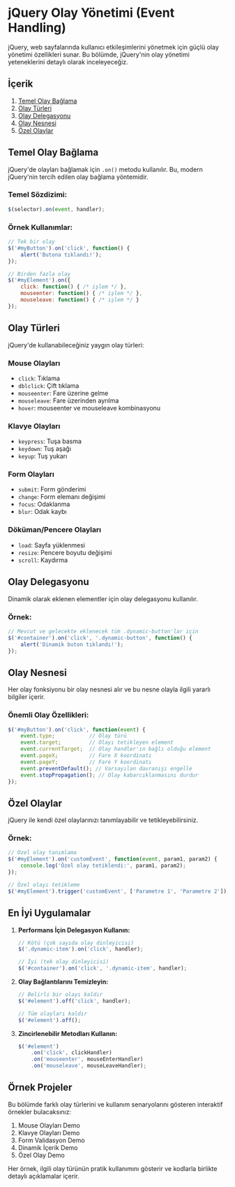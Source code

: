 # jQuery Olay Yönetimi (Event Handling)

jQuery, web sayfalarında kullanıcı etkileşimlerini yönetmek için güçlü olay yönetimi özellikleri sunar. Bu bölümde, jQuery'nin olay yönetimi yeteneklerini detaylı olarak inceleyeceğiz.

## İçerik

1. [Temel Olay Bağlama](#temel-olay-bağlama)
2. [Olay Türleri](#olay-türleri)
3. [Olay Delegasyonu](#olay-delegasyonu)
4. [Olay Nesnesi](#olay-nesnesi)
5. [Özel Olaylar](#özel-olaylar)

## Temel Olay Bağlama

jQuery'de olayları bağlamak için `.on()` metodu kullanılır. Bu, modern jQuery'nin tercih edilen olay bağlama yöntemidir.

### Temel Sözdizimi:
```javascript
$(selector).on(event, handler);
```

### Örnek Kullanımlar:
```javascript
// Tek bir olay
$('#myButton').on('click', function() {
    alert('Butona tıklandı!');
});

// Birden fazla olay
$('#myElement').on({
    click: function() { /* işlem */ },
    mouseenter: function() { /* işlem */ },
    mouseleave: function() { /* işlem */ }
});
```

## Olay Türleri

jQuery'de kullanabileceğiniz yaygın olay türleri:

### Mouse Olayları
- `click`: Tıklama
- `dblclick`: Çift tıklama
- `mouseenter`: Fare üzerine gelme
- `mouseleave`: Fare üzerinden ayrılma
- `hover`: mouseenter ve mouseleave kombinasyonu

### Klavye Olayları
- `keypress`: Tuşa basma
- `keydown`: Tuş aşağı
- `keyup`: Tuş yukarı

### Form Olayları
- `submit`: Form gönderimi
- `change`: Form elemanı değişimi
- `focus`: Odaklanma
- `blur`: Odak kaybı

### Döküman/Pencere Olayları
- `load`: Sayfa yüklenmesi
- `resize`: Pencere boyutu değişimi
- `scroll`: Kaydırma

## Olay Delegasyonu

Dinamik olarak eklenen elementler için olay delegasyonu kullanılır.

### Örnek:
```javascript
// Mevcut ve gelecekte eklenecek tüm .dynamic-button'lar için
$('#container').on('click', '.dynamic-button', function() {
    alert('Dinamik buton tıklandı!');
});
```

## Olay Nesnesi

Her olay fonksiyonu bir olay nesnesi alır ve bu nesne olayla ilgili yararlı bilgiler içerir.

### Önemli Olay Özellikleri:
```javascript
$('#myButton').on('click', function(event) {
    event.type;           // Olay türü
    event.target;         // Olayı tetikleyen element
    event.currentTarget;  // Olay handler'ın bağlı olduğu element
    event.pageX;          // Fare X koordinatı
    event.pageY;          // Fare Y koordinatı
    event.preventDefault(); // Varsayılan davranışı engelle
    event.stopPropagation(); // Olay kabarcıklanmasını durdur
});
```

## Özel Olaylar

jQuery ile kendi özel olaylarınızı tanımlayabilir ve tetikleyebilirsiniz.

### Örnek:
```javascript
// Özel olay tanımlama
$('#myElement').on('customEvent', function(event, param1, param2) {
    console.log('Özel olay tetiklendi:', param1, param2);
});

// Özel olayı tetikleme
$('#myElement').trigger('customEvent', ['Parametre 1', 'Parametre 2']);
```

## En İyi Uygulamalar

1. **Performans İçin Delegasyon Kullanın:**
   ```javascript
   // Kötü (çok sayıda olay dinleyicisi)
   $('.dynamic-item').on('click', handler);
   
   // İyi (tek olay dinleyicisi)
   $('#container').on('click', '.dynamic-item', handler);
   ```

2. **Olay Bağlantılarını Temizleyin:**
   ```javascript
   // Belirli bir olayı kaldır
   $('#element').off('click', handler);
   
   // Tüm olayları kaldır
   $('#element').off();
   ```

3. **Zincirlenebilir Metodları Kullanın:**
   ```javascript
   $('#element')
       .on('click', clickHandler)
       .on('mouseenter', mouseEnterHandler)
       .on('mouseleave', mouseLeaveHandler);
   ```

## Örnek Projeler

Bu bölümde farklı olay türlerini ve kullanım senaryolarını gösteren interaktif örnekler bulacaksınız:

1. Mouse Olayları Demo
2. Klavye Olayları Demo
3. Form Validasyon Demo
4. Dinamik İçerik Demo
5. Özel Olay Demo

Her örnek, ilgili olay türünün pratik kullanımını gösterir ve kodlarla birlikte detaylı açıklamalar içerir.